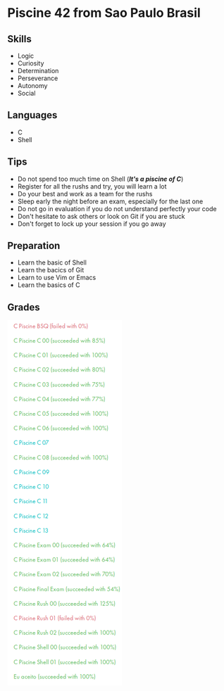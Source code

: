 # Piscine 42 from Sao Paulo Brasil
## Skills
* Logic
* Curiosity
* Determination
* Perseverance
* Autonomy
* Social
## Languages
* C
* Shell
## Tips
* Do not spend too much time on Shell (***It's a piscine of C***)
* Register for all the rushs and try, you will learn a lot
* Do your best and work as a team for the rushs
* Sleep early the night before an exam, especially for the last one
* Do not go in evaluation if you do not understand perfectly your code
* Don't hesitate to ask others or look on Git if you are stuck
* Don't forget to lock up your session if you go away
## Preparation
* Learn the basic of Shell
* Learn the bacics of Git
* Learn to use Vim or Emacs
* Learn the basics of C
## Grades
![Image Mark](PDF/IMG/mark.png)
